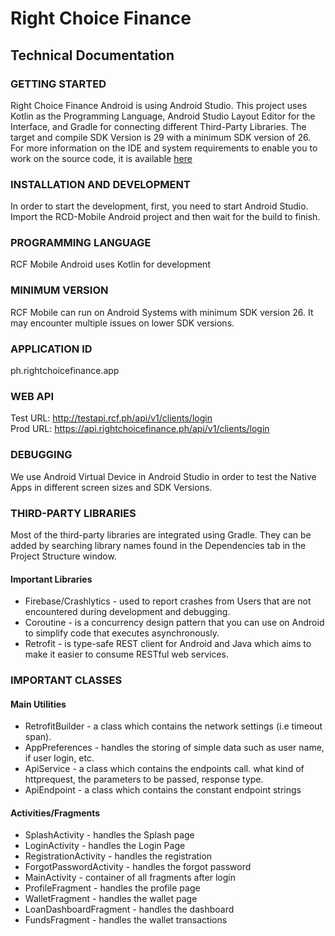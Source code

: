 # Right Choice Finance

## Technical Documentation

### GETTING STARTED

Right Choice Finance Android is using Android Studio. This project uses Kotlin as the Programming Language, Android Studio Layout Editor for the Interface, and Gradle for connecting different Third-Party Libraries. The target and compile SDK Version is 29 with a minimum SDK version of 26.
For more information on the IDE and system requirements to enable you to work on the source code, it is available [here](https://developer.android.com/)

### INSTALLATION AND DEVELOPMENT

In order to start the development, first, you need to start Android Studio. Import the RCD-Mobile Android project and then wait for the build to finish.

### PROGRAMMING LANGUAGE

RCF Mobile Android uses Kotlin for development

### MINIMUM VERSION

RCF Mobile can run on Android Systems with minimum SDK version 26. It may encounter multiple issues on lower SDK versions.

### APPLICATION ID

ph.rightchoicefinance.app

### WEB API

Test URL: http://testapi.rcf.ph/api/v1/clients/login \
Prod URL: https://api.rightchoicefinance.ph/api/v1/clients/login

### DEBUGGING

We use Android Virtual Device in Android Studio in order to test the Native Apps in different screen sizes and SDK Versions.

### THIRD-PARTY LIBRARIES

Most of the third-party libraries are integrated using Gradle. They can be added by searching library names found in the Dependencies tab in the Project Structure window.

#### Important Libraries

- Firebase/Crashlytics - used to report crashes from Users that are not encountered during development and debugging.
- Coroutine - is a concurrency design pattern that you can use on Android to simplify code that executes asynchronously.
- Retrofit - is type-safe REST client for Android and Java which aims to make it easier to consume RESTful web services.

### IMPORTANT CLASSES

#### Main Utilities

- RetrofitBuilder - a class which contains the network settings (i.e timeout span).
- AppPreferences - handles the storing of simple data such as user name, if user login, etc.
- ApiService - a class which contains the endpoints call. what kind of httprequest, the parameters to be passed, response type.
- ApiEndpoint - a class which contains the constant endpoint strings

#### Activities/Fragments

- SplashActivity - handles the Splash page
- LoginActivity - handles the Login Page
- RegistrationActivity - handles the registration
- ForgotPasswordActivity - handles the forgot password
- MainActivity - container of all fragments after login
- ProfileFragment - handles the profile page
- WalletFragment - handles the wallet page
- LoanDashboardFragment - handles the dashboard
- FundsFragment - handles the wallet transactions

